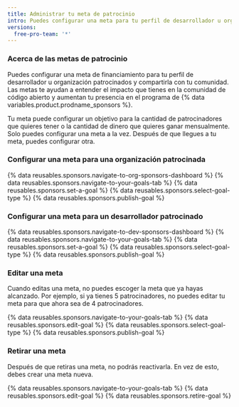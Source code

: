 ```yaml
---
title: Administrar tu meta de patrocinio
intro: Puedes configurar una meta para tu perfil de desarrollador u organización patrocinados para ayudar a la comunidad a entender el impacto que tiene el patrocinarte.
versions:
  free-pro-team: '*'
---
```


### Acerca de las metas de patrocinio

Puedes configurar una meta de financiamiento para tu perfil de desarrollador u organización patrocinados y compartirla con tu comunidad. Las metas te ayudan a entender el impacto que tienes en la comunidad de código abierto y aumentan tu presencia en el programa de {% data variables.product.prodname_sponsors %}.

Tu meta puede configurar un objetivo para la cantidad de patrocinadores que quieres tener o la cantidad de dinero que quieres ganar mensualmente. Solo puedes configurar una meta a la vez. Después de que llegues a tu meta, puedes configurar otra.

### Configurar una meta para una organización patrocinada

{% data reusables.sponsors.navigate-to-org-sponsors-dashboard %}
{% data reusables.sponsors.navigate-to-your-goals-tab %}
{% data reusables.sponsors.set-a-goal %}
{% data reusables.sponsors.select-goal-type %}
{% data reusables.sponsors.publish-goal %}

### Configurar una meta para un desarrollador patrocinado

{% data reusables.sponsors.navigate-to-dev-sponsors-dashboard %}
{% data reusables.sponsors.navigate-to-your-goals-tab %}
{% data reusables.sponsors.set-a-goal %}
{% data reusables.sponsors.select-goal-type %}
{% data reusables.sponsors.publish-goal %}

### Editar una meta

Cuando editas una meta, no puedes escoger la meta que ya hayas alcanzado. Por ejemplo, si ya tienes 5 patrocinadores, no puedes editar tu meta para que ahora sea de 4 patrocinadores.

{% data reusables.sponsors.navigate-to-your-goals-tab %}
{% data reusables.sponsors.edit-goal %}
{% data reusables.sponsors.select-goal-type %}
{% data reusables.sponsors.publish-goal %}

### Retirar una meta

Después de que retiras una meta, no podrás reactivarla. En vez de esto, debes crear una meta nueva.

{% data reusables.sponsors.navigate-to-your-goals-tab %}
{% data reusables.sponsors.edit-goal %}
{% data reusables.sponsors.retire-goal %}

